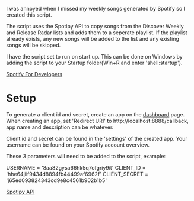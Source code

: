 I was annoyed when I missed my weekly songs generated by Spotify so I created this script.

The script uses the Spotipy API to copy songs from the Discover Weekly and Release Radar lists and adds them to a seperate playlist.
If the playlist already exists, any new songs will be added to the list and any existing songs will be skipped.

I have the script set to run on start up. This can be done on Windows by adding the script to your Startup folder(Win+R and enter 'shell:startup').

[Spotify For Developers](https://developer.spotify.com/)

# Setup

To generate a client id and secret, create an app on the [dashboard](https://developer.spotify.com/dashboard) page.
When creating an app, set 'Redirect URI' to http://localhost:8888/callback, app name and description can be whatever.

Client id and secret can be found in the 'settings' of the created app. Your username can be found on your Spotify account overview.

These 3 parameters will need to be added to the script, example:

USERNAME = '8aa82gysa66hk5q7ofgriy9it'
CLIENT_ID = 'hhe64jiif9434d8894fb44499af6962f'
CLIENT_SECRET = 'j65ed093824343cd9e8c4561b902b1b5'


[Spotipy API](https://spotipy.readthedocs.io/en/2.22.1/)

